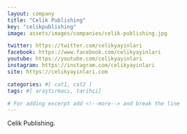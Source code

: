 ```yaml
---
layout: company
title: "Celik Publishing"
key: "celikpublishing"
image: assets/images/companies/celik-publishing.jpg

twitter: https://twitter.com/celikyayinlari
facebook: https://www.facebook.com/celikyayinlari
youtube: https://youtube.com/celikyayinlari
instagram: https://instagram.com/celikyayinlari
site: https://celikyayinlari.com

categories: #[ cat1, cat2 ]
tags: #[ araştırmacı, tarihçi]

# For adding excerpt add <!--more--> and break the line
---
```

Celik Publishing.